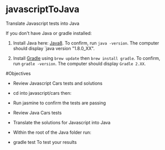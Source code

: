 # javascriptToJava
Translate Javascript tests into Java

If you don't have Java or gradle installed:


1. Install Java here: [Java8](http://www.oracle.com/technetwork/java/javase/downloads/jdk8-downloads-2133151.html).
To confirm, run `java -version`. The computer should display `java version "1.8.0_XX".

2. Install [Gradle](http://www.gradle.org/) using `brew update` then `brew install gradle`. 
To confirm, run `gradle -version`. The computer should display `Gradle 2.XX`.


#Objectives
* Review Javascript Cars tests and solutions
* cd into javascript/cars then:
* Run jasmine to confirm the tests are passing

* Review Java Cars tests
* Translate the solutions for Javascript into Java
* Within the root of the Java folder run:      
* gradle test
  To test your results
